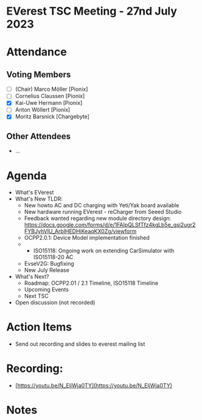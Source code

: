 # EVerest TSC Meeting - 27nd July 2023

# Attendance

## Voting Members

- [ ] (Chair) Marco Möller [Pionix]
- [ ] Cornelius Claussen [Pionix]
- [x] Kai-Uwe Hermann [Pionix]
- [ ] Anton Wöllert [Pionix]
- [x] Moritz Barsnick [Chargebyte]

## Other Attendees
- ...

# Agenda

- What's EVerest
- What's New TLDR:
    - New howto AC and DC charging with Yeti/Yak board available
    - New hardware running EVerest - reCharger from Seeed Studio
    - Feedback wanted regarding new module directory design: https://docs.google.com/forms/d/e/1FAIpQLSfTfz4kgLb5e_gsi2ugr2FYBJyhVlU_ArblHEDHiKeaqKX0Zg/viewform
    - OCPP2.0.1: Device Model implementation finished
    - - ISO15118: Ongoing work on extending CarSimulator with ISO15118-20 AC
    - EvseV2G: Bugfixing
    - New July Release
- What's Next?
    - Roadmap: OCPP2.01 / 2.1 Timeline, ISO15118 Timeline
    - Upcoming Events
    - Next TSC
- Open discussion (not recorded)

# Action Items
- Send out recording and slides to everest mailing list

# Recording:
- [https://youtu.be/N_EljWja0TY](https://youtu.be/N_EljWja0TY)

# Notes
